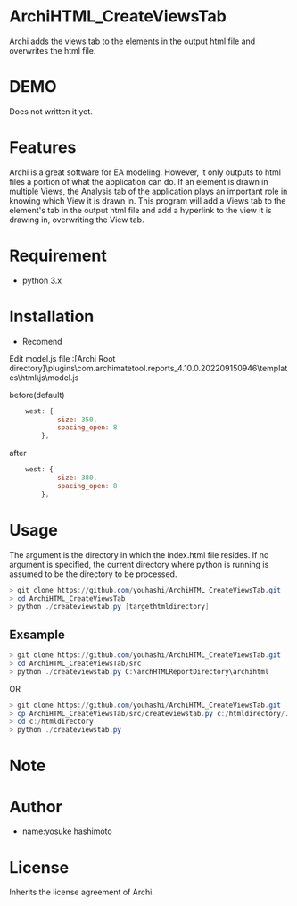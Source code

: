 # ArchiHTML_CreateViewsTab

Archi adds the views tab to the elements in the output html file and overwrites the html file.
 
# DEMO
 
 Does not written it yet.

# Features
 
 Archi is a great software for EA modeling. However, it only outputs to html files a portion of what the application can do.
If an element is drawn in multiple Views, the Analysis tab of the application plays an important role in knowing which View it is drawn in.
This program will add a Views tab to the element's tab in the output html file and add a hyperlink to the view it is drawing in, overwriting the View tab.
 
# Requirement
 
* python 3.x

# Installation
 
* Recomend

Edit model.js file :[Archi Root directory]\plugins\com.archimatetool.reports_4.10.0.202209150946\templates\html\js\model.js

before(default)
```javascript
    west: {
			size: 350,
			spacing_open: 8
		},
```

after
```javascript
    west: {
			size: 380,
			spacing_open: 8
		},
```
# Usage
 
The argument is the directory in which the index.html file resides.
If no argument is specified, the current directory where python is running is assumed to be the directory to be processed.

```powershell
> git clone https://github.com/youhashi/ArchiHTML_CreateViewsTab.git
> cd ArchiHTML_CreateViewsTab
> python ./createviewstab.py [targethtmldirectory]
```

## Exsample

```powershell
> git clone https://github.com/youhashi/ArchiHTML_CreateViewsTab.git
> cd ArchiHTML_CreateViewsTab/src
> python ./createviewstab.py C:\archHTMLReportDirectory\archihtml
```

OR

```powershell
> git clone https://github.com/youhashi/ArchiHTML_CreateViewsTab.git
> cp ArchiHTML_CreateViewsTab/src/createviewstab.py c:/htmldirectory/.
> cd c:/htmldirectory
> python ./createviewstab.py
```

 
# Note
 
 
# Author
 
* name:yosuke hashimoto
 
# License
 
Inherits the license agreement of Archi.
